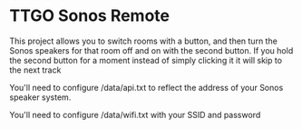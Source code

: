 # TTGO Sonos Remote

This project allows you to switch rooms with a button, and then turn the Sonos speakers for that room off and on with the second button. If you hold the second button for a moment instead of simply clicking it it will skip to the next track

You'll need to configure /data/api.txt to reflect the address of your Sonos speaker system.

You'll need to configure /data/wifi.txt with your SSID and password

